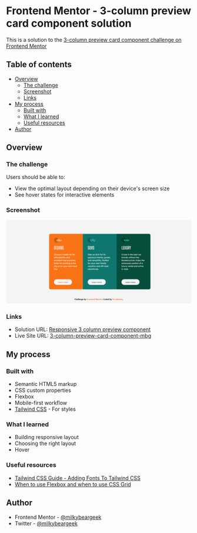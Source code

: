 # Frontend Mentor - 3-column preview card component solution

This is a solution to the [3-column preview card component challenge on Frontend Mentor](https://www.frontendmentor.io/challenges/3column-preview-card-component-pH92eAR2-)

## Table of contents

- [Overview](#overview)
  - [The challenge](#the-challenge)
  - [Screenshot](#screenshot)
  - [Links](#links)
- [My process](#my-process)
  - [Built with](#built-with)
  - [What I learned](#what-i-learned)
  - [Useful resources](#useful-resources)
- [Author](#author)

## Overview

### The challenge

Users should be able to:

- View the optimal layout depending on their device's screen size
- See hover states for interactive elements

### Screenshot

![](./src/3-column-prev-comp-live-img.png)

### Links

- Solution URL: [Responsive 3 column preview component](https://www.frontendmentor.io/solutions/responsive-3-column-preview-card-component--He3zs40qa)
- Live Site URL: [3-column-preview-card-component-mbg](https://3-column-preview-card-component-mbg.netlify.app/)

## My process

### Built with

- Semantic HTML5 markup
- CSS custom properties
- Flexbox
- Mobile-first workflow
- [Tailwind CSS](https://tailwindcss.com/) - For styles

### What I learned

- Building responsive layout
- Choosing the right layout
- Hover

### Useful resources

- [Tailwind CSS Guide - Adding Fonts To Tailwind CSS](https://www.tailwindtoolbox.com/guides/adding-fonts-to-tailwind-css)
- [When to use Flexbox and when to use CSS Grid](https://blog.logrocket.com/css-flexbox-vs-css-grid/)

## Author

- Frontend Mentor - [@milkybeargeek](https://www.frontendmentor.io/profile/milkybeargeek)
- Twitter - [@milkybeargeek](https://twitter.com/milkybeargeek)
